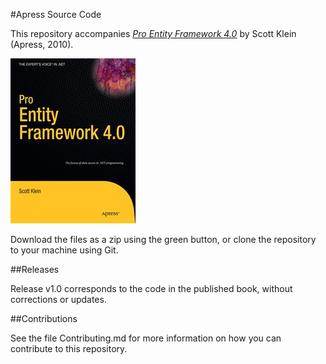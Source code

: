 #Apress Source Code

This repository accompanies [*Pro Entity Framework 4.0*](http://www.apress.com/9781590599907) by Scott Klein (Apress, 2010).

![Cover image](9781590599907.jpg)

Download the files as a zip using the green button, or clone the repository to your machine using Git.

##Releases

Release v1.0 corresponds to the code in the published book, without corrections or updates.

##Contributions

See the file Contributing.md for more information on how you can contribute to this repository.
